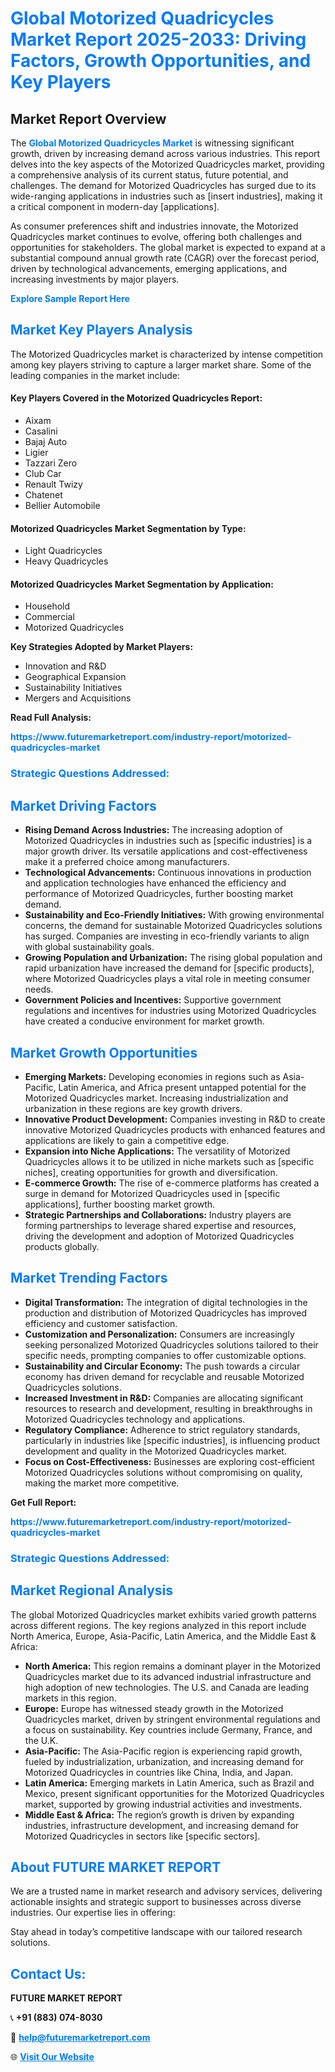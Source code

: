 <h1 style="color: #007BFF;">Global Motorized Quadricycles Market Report 2025-2033: Driving Factors, Growth Opportunities, and Key Players</h1>

<section id="overview">
<h2>Market Report Overview</h2>
<p>The <a href="https://www.futuremarketreport.com/industry-report/motorized-quadricycles-market" style="color: #007BFF; text-decoration: none;"><strong>Global Motorized Quadricycles Market</strong></a> is witnessing significant growth, driven by increasing demand across various industries. This report delves into the key aspects of the Motorized Quadricycles market, providing a comprehensive analysis of its current status, future potential, and challenges. The demand for Motorized Quadricycles has surged due to its wide-ranging applications in industries such as [insert industries], making it a critical component in modern-day [applications].</p>
<p>As consumer preferences shift and industries innovate, the Motorized Quadricycles market continues to evolve, offering both challenges and opportunities for stakeholders. The global market is expected to expand at a substantial compound annual growth rate (CAGR) over the forecast period, driven by technological advancements, emerging applications, and increasing investments by major players.</p>
</section>

<section id="overview">
<p><a href="https://www.futuremarketreport.com/request-sample/reportId=126406" style="color: #007BFF; text-decoration: none;"><strong>Explore Sample Report Here</strong></a></p>
</section>

<section id="key-players">
<h2 style="color: #007BFF;">Market Key Players Analysis</h2>
<p>The Motorized Quadricycles market is characterized by intense competition among key players striving to capture a larger market share. Some of the leading companies in the market include:</p>
<h4>Key Players Covered in the Motorized Quadricycles Report:</h4>
<ul><li>Aixam</li><li>Casalini</li><li>Bajaj Auto</li><li>Ligier</li><li>Tazzari Zero</li><li>Club Car</li><li>Renault Twizy</li><li>Chatenet</li><li>Bellier Automobile</li></ul>
<h4>Motorized Quadricycles Market Segmentation by Type:</h4>
<ul><li>Light Quadricycles</li><li>Heavy Quadricycles</li></ul>

<h4>Motorized Quadricycles Market Segmentation by Application:</h4>
<ul><li>Household</li><li>Commercial</li><li>Motorized Quadricycles</li></ul>
<p><strong>Key Strategies Adopted by Market Players:</strong></p>
<ul>
<li>Innovation and R&D</li>
<li>Geographical Expansion</li>
<li>Sustainability Initiatives</li>
<li>Mergers and Acquisitions</li>
</ul>
</section>

<section>
<p><strong>Read Full Analysis: </strong></p><a href="https://www.futuremarketreport.com/industry-report/motorized-quadricycles-market" style="color: #007BFF; text-decoration: none;"><strong>https://www.futuremarketreport.com/industry-report/motorized-quadricycles-market</strong></a>
<h3 style="color: #007BFF;">Strategic Questions Addressed:</h3>
</section>

<section id="driving-factors">
<h2 style="color: #007BFF;">Market Driving Factors</h2>
<ul>
<li><strong>Rising Demand Across Industries:</strong> The increasing adoption of Motorized Quadricycles in industries such as [specific industries] is a major growth driver. Its versatile applications and cost-effectiveness make it a preferred choice among manufacturers.</li>
<li><strong>Technological Advancements:</strong> Continuous innovations in production and application technologies have enhanced the efficiency and performance of Motorized Quadricycles, further boosting market demand.</li>
<li><strong>Sustainability and Eco-Friendly Initiatives:</strong> With growing environmental concerns, the demand for sustainable Motorized Quadricycles solutions has surged. Companies are investing in eco-friendly variants to align with global sustainability goals.</li>
<li><strong>Growing Population and Urbanization:</strong> The rising global population and rapid urbanization have increased the demand for [specific products], where Motorized Quadricycles plays a vital role in meeting consumer needs.</li>
<li><strong>Government Policies and Incentives:</strong> Supportive government regulations and incentives for industries using Motorized Quadricycles have created a conducive environment for market growth.</li>
</ul>
</section>

<section id="growth-opportunities">
<h2 style="color: #007BFF;">Market Growth Opportunities</h2>
<ul>
<li><strong>Emerging Markets:</strong> Developing economies in regions such as Asia-Pacific, Latin America, and Africa present untapped potential for the Motorized Quadricycles market. Increasing industrialization and urbanization in these regions are key growth drivers.</li>
<li><strong>Innovative Product Development:</strong> Companies investing in R&D to create innovative Motorized Quadricycles products with enhanced features and applications are likely to gain a competitive edge.</li>
<li><strong>Expansion into Niche Applications:</strong> The versatility of Motorized Quadricycles allows it to be utilized in niche markets such as [specific niches], creating opportunities for growth and diversification.</li>
<li><strong>E-commerce Growth:</strong> The rise of e-commerce platforms has created a surge in demand for Motorized Quadricycles used in [specific applications], further boosting market growth.</li>
<li><strong>Strategic Partnerships and Collaborations:</strong> Industry players are forming partnerships to leverage shared expertise and resources, driving the development and adoption of Motorized Quadricycles products globally.</li>
</ul>
</section>

<section id="trending-factors">
<h2 style="color: #007BFF;">Market Trending Factors</h2>
<ul>
<li><strong>Digital Transformation:</strong> The integration of digital technologies in the production and distribution of Motorized Quadricycles has improved efficiency and customer satisfaction.</li>
<li><strong>Customization and Personalization:</strong> Consumers are increasingly seeking personalized Motorized Quadricycles solutions tailored to their specific needs, prompting companies to offer customizable options.</li>
<li><strong>Sustainability and Circular Economy:</strong> The push towards a circular economy has driven demand for recyclable and reusable Motorized Quadricycles solutions.</li>
<li><strong>Increased Investment in R&D:</strong> Companies are allocating significant resources to research and development, resulting in breakthroughs in Motorized Quadricycles technology and applications.</li>
<li><strong>Regulatory Compliance:</strong> Adherence to strict regulatory standards, particularly in industries like [specific industries], is influencing product development and quality in the Motorized Quadricycles market.</li>
<li><strong>Focus on Cost-Effectiveness:</strong> Businesses are exploring cost-efficient Motorized Quadricycles solutions without compromising on quality, making the market more competitive.</li>
</ul>
</section>

<section>
<p><strong>Get Full Report: </strong></p><a href="https://www.futuremarketreport.com/industry-report/motorized-quadricycles-market" style="color: #007BFF; text-decoration: none;"><strong>https://www.futuremarketreport.com/industry-report/motorized-quadricycles-market</strong></a>
<h3 style="color: #007BFF;">Strategic Questions Addressed:</h3>
</section>


<section id="regional-analysis">
<h2 style="color: #007BFF;">Market Regional Analysis</h2>
<p>The global Motorized Quadricycles market exhibits varied growth patterns across different regions. The key regions analyzed in this report include North America, Europe, Asia-Pacific, Latin America, and the Middle East & Africa:</p>
<ul>
<li><strong>North America:</strong> This region remains a dominant player in the Motorized Quadricycles market due to its advanced industrial infrastructure and high adoption of new technologies. The U.S. and Canada are leading markets in this region.</li>
<li><strong>Europe:</strong> Europe has witnessed steady growth in the Motorized Quadricycles market, driven by stringent environmental regulations and a focus on sustainability. Key countries include Germany, France, and the U.K.</li>
<li><strong>Asia-Pacific:</strong> The Asia-Pacific region is experiencing rapid growth, fueled by industrialization, urbanization, and increasing demand for Motorized Quadricycles in countries like China, India, and Japan.</li>
<li><strong>Latin America:</strong> Emerging markets in Latin America, such as Brazil and Mexico, present significant opportunities for the Motorized Quadricycles market, supported by growing industrial activities and investments.</li>
<li><strong>Middle East & Africa:</strong> The region’s growth is driven by expanding industries, infrastructure development, and increasing demand for Motorized Quadricycles in sectors like [specific sectors].</li>
</ul>
</section>

<footer>
<h2 style="color: #007BFF;">About FUTURE MARKET REPORT</h2>
<p>We are a trusted name in market research and advisory services, delivering actionable insights and strategic support to businesses across diverse industries. Our expertise lies in offering:</p>

<p>Stay ahead in today’s competitive landscape with our tailored research solutions.</p>

<h2 style="color: #007BFF;">Contact Us:</h2>
<p><strong>FUTURE MARKET REPORT</strong></p>
<p>📞 <strong>+91 (883) 074-8030</strong></p>
<p>📧 <strong><a href="mailto:help@futuremarketreport.com" style="color: #007BFF;">help@futuremarketreport.com</a></strong></p>
<p>🌐 <strong><a href="https://www.futuremarketreport.com/" style="color: #007BFF;">Visit Our Website</a></strong></p>
</footer>